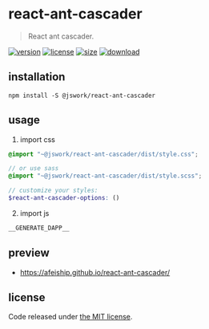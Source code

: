 # react-ant-cascader
> React ant cascader.

[![version][version-image]][version-url]
[![license][license-image]][license-url]
[![size][size-image]][size-url]
[![download][download-image]][download-url]

## installation
```shell
npm install -S @jswork/react-ant-cascader
```

## usage
1. import css
  ```scss
  @import "~@jswork/react-ant-cascader/dist/style.css";

  // or use sass
  @import "~@jswork/react-ant-cascader/dist/style.scss";

  // customize your styles:
  $react-ant-cascader-options: ()
  ```
2. import js
  ```js
__GENERATE_DAPP__
  ```

## preview
- https://afeiship.github.io/react-ant-cascader/

## license
Code released under [the MIT license](https://github.com/afeiship/react-ant-cascader/blob/master/LICENSE.txt).

[version-image]: https://img.shields.io/npm/v/@jswork/react-ant-cascader
[version-url]: https://npmjs.org/package/@jswork/react-ant-cascader

[license-image]: https://img.shields.io/npm/l/@jswork/react-ant-cascader
[license-url]: https://github.com/afeiship/react-ant-cascader/blob/master/LICENSE.txt

[size-image]: https://img.shields.io/bundlephobia/minzip/@jswork/react-ant-cascader
[size-url]: https://github.com/afeiship/react-ant-cascader/blob/master/dist/react-ant-cascader.min.js

[download-image]: https://img.shields.io/npm/dm/@jswork/react-ant-cascader
[download-url]: https://www.npmjs.com/package/@jswork/react-ant-cascader
